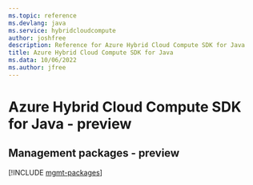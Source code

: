 ```yaml
---
ms.topic: reference
ms.devlang: java
ms.service: hybridcloudcompute
author: joshfree
description: Reference for Azure Hybrid Cloud Compute SDK for Java
title: Azure Hybrid Cloud Compute SDK for Java
ms.data: 10/06/2022
ms.author: jfree
---
```

# Azure Hybrid Cloud Compute SDK for Java - preview

## Management packages - preview
[!INCLUDE [mgmt-packages](hybrid-cloud-compute-mgmt-index.md)]